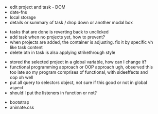 <!-- TODO functions -->

- edit project and task - DOM
- date-fns
- local storage
- details or summary of task / drop down or another modal box

<!-- TODO fix -->

- tasks that are done is reverting back to unclicked
- add task when no projects yet, how to prevent?
- when projects are added, the container is adjusting. fix it by specific vh like task content
- delete btn in task is also applying strikethrough style

<!-- TODO Refactor -->

- stored the selected project in a global variable, how can I change it?
- functional programming approach or OOP approach ugh, observed this too late
  so my program comprises of functional, with sideeffects and oop oh well
- put all query to selectors object, not sure if this good or not in global aspect
- should I put the listeners in function or not?

<!-- TODO styles -->

- bootstrap
- animate.css

